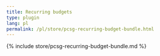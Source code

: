 ```yaml
---
title: Recurring budgets
type: plugin
lang: pl
permalink: /pl/store/pcsg-recurring-budget-bundle.html
---
```


{% include store/pcsg-recurring-budget-bundle.md %}
